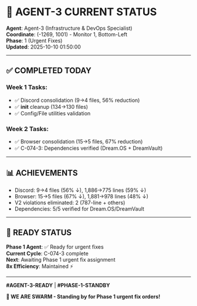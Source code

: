 # 🐝 AGENT-3 CURRENT STATUS

**Agent**: Agent-3 (Infrastructure & DevOps Specialist)  
**Coordinate**: (-1269, 1001) - Monitor 1, Bottom-Left  
**Phase**: 1 (Urgent Fixes)  
**Updated**: 2025-10-10 01:50:00

---

## ✅ COMPLETED TODAY

### Week 1 Tasks:
- ✅ Discord consolidation (9→4 files, 56% reduction)
- ✅ __init__ cleanup (134→130 files)
- ✅ Config/File utilities validation

### Week 2 Tasks:
- ✅ Browser consolidation (15→5 files, 67% reduction)
- ✅ C-074-3: Dependencies verified (Dream.OS + DreamVault)

---

## 📊 ACHIEVEMENTS

- Discord: 9→4 files (56% ↓), 1,886→775 lines (59% ↓)
- Browser: 15→5 files (67% ↓), 1,881→978 lines (48% ↓)
- V2 violations eliminated: 2 (787-line + others)
- Dependencies: 5/5 verified for Dream.OS/DreamVault

---

## 🎯 READY STATUS

**Phase 1 Agent**: ✅ Ready for urgent fixes  
**Current Cycle**: C-074-3 complete  
**Next**: Awaiting Phase 1 urgent fix assignment  
**8x Efficiency**: Maintained ⚡

---

**#AGENT-3-READY** | **#PHASE-1-STANDBY**

**🐝 WE ARE SWARM - Standing by for Phase 1 urgent fix orders!**



